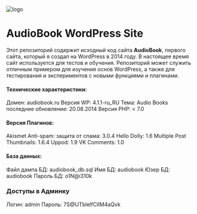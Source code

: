![logo](https://raw.githubusercontent.com/solo10010/audiobook-web-site/main/logo_sites.png "audiobook - web site")

# AudioBook WordPress Site

Этот репозиторий содержит исходный код сайта **AudioBook**, первого сайта, который я создал на WordPress в 2014 году. В настоящее время сайт используется для тестов и обучения. Репозиторий может служить отличным примером для изучения основ WordPress, а также для тестирования и экспериментов с новыми функциями и плагинами.

#### Технические характеристики:
Домен:                  audiobook.ru
Версия                  WP: 4.1.1-ru_RU
Тема:                   Audio Books
последнее обновление:   20.08.2014
Версия PHP:             < 7.0

#### Версия Плагинов:
Akismet Anti-spam: защита от спама:  3.0.4
Hello Dolly:                         1.6 
Multiple Post Thumbnails:            1.6.4
Uppod:                               1.9
VK Comments:                         1.0

#### База данных:
Файл дампа БД:         audiobook_db.sql
Имя БД:                audiobook
Юзер БД:               audiobook
Пароль БД:             o1N@i310k

### Доступы в Админку
Логин: admin
Пароль: 7S@UTblelfClIM4aQvk

